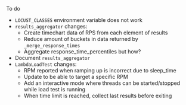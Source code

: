To do

- `LOCUST_CLASSES` environment variable does not work
- `results_aggregator` changes:
  - Create timechart data of RPS from each element of results
  - Reduce amount of buckets in data returned by `_merge_response_times`
  - Aggregate response_time_percentiles but how?
- Document `results_aggregator`
- `LambdaLoadTest` changes:
  - RPM reported when ramping up is incorrect due to sleep_time
  - Update to be able to target a specific RPM
  - Add an interactive mode where threads can be started/stopped while load test is running
  - When time limit is reached, collect last results before exiting
